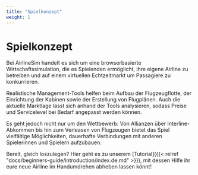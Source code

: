 ```yaml
---
title: "Spielkonzept"
weight: 1
---
```


# Spielkonzept

Bei AirlineSim handelt es sich um eine browserbasierte Wirtschaftssimulation, die es Spielenden ermöglicht, ihre eigene Airline zu betreiben und auf einem virtuellen Echtzeitmarkt um Passagiere zu konkurrieren.

Realistische Management-Tools helfen beim Aufbau der Flugzeugflotte, der Einrichtung der Kabinen sowie der Erstellung von Flugplänen. Auch die aktuelle Marktlage lässt sich anhand der Tools analysieren, sodass Preise und Servicelevel bei Bedarf angepasst werden können.

Es geht jedoch nicht nur um den Wettbewerb: Von Allianzen über Interline-Abkommen bis hin zum Verleasen von Flugzeugen bietet das Spiel vielfältige Möglichkeiten, dauerhafte Verbindungen mit anderen Spielerinnen und Spielern aufzubauen.

Bereit, gleich loszulegen? Hier geht es zu unserem [Tutorial]({{< relref "docs/beginners-guide/introduction/index.de.md" >}}), mit dessen Hilfe ihr eure neue Airline im Handumdrehen abheben lassen könnt!
